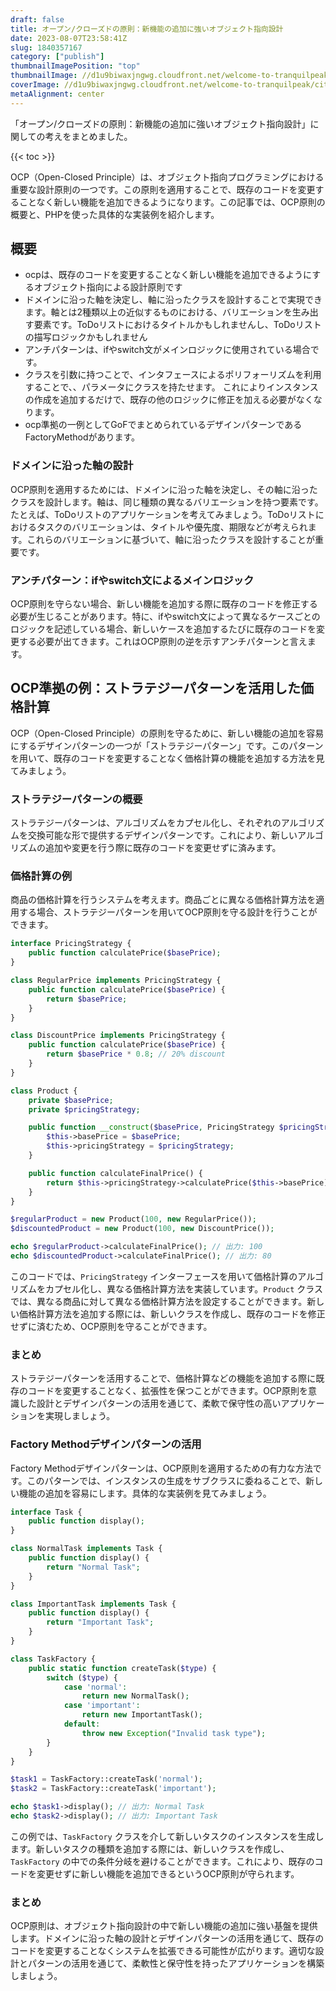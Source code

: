 ```yaml
---
draft: false
title: オープン/クローズドの原則：新機能の追加に強いオブジェクト指向設計
date: 2023-08-07T23:58:41Z
slug: 1840357167
category: ["publish"]
thumbnailImagePosition: "top"
thumbnailImage: //d1u9biwaxjngwg.cloudfront.net/welcome-to-tranquilpeak/city-750.jpg
coverImage: //d1u9biwaxjngwg.cloudfront.net/welcome-to-tranquilpeak/city.jpg
metaAlignment: center
---
```

「オープン/クローズドの原則：新機能の追加に強いオブジェクト指向設計」に関しての考えをまとめました。
<!--more-->

{{< toc >}}

OCP（Open-Closed Principle）は、オブジェクト指向プログラミングにおける重要な設計原則の一つです。この原則を適用することで、既存のコードを変更することなく新しい機能を追加できるようになります。この記事では、OCP原則の概要と、PHPを使った具体的な実装例を紹介します。


## 概要

- ocpは、既存のコードを変更することなく新しい機能を追加できるようにするオブジェクト指向による設計原則です
- ドメインに沿った軸を決定し、軸に沿ったクラスを設計することで実現できます。軸とは2種類以上の近似するものにおける、バリエーションを生み出す要素です。ToDoリストにおけるタイトルかもしれませんし、ToDoリストの描写ロジックかもしれません
- アンチパターンは、ifやswitch文がメインロジックに使用されている場合です。
- クラスを引数に持つことで、インタフェースによるポリフォーリズムを利用することで、、パラメータにクラスを持たせます。
これによりインスタンスの作成を追加するだけで、既存の他のロジックに修正を加える必要がなくなります。
- ocp準拠の一例としてGoFでまとめられているデザインパターンであるFactoryMethodがあります。


### ドメインに沿った軸の設計

OCP原則を適用するためには、ドメインに沿った軸を決定し、その軸に沿ったクラスを設計します。軸は、同じ種類の異なるバリエーションを持つ要素です。たとえば、ToDoリストのアプリケーションを考えてみましょう。ToDoリストにおけるタスクのバリエーションは、タイトルや優先度、期限などが考えられます。これらのバリエーションに基づいて、軸に沿ったクラスを設計することが重要です。

### アンチパターン：ifやswitch文によるメインロジック

OCP原則を守らない場合、新しい機能を追加する際に既存のコードを修正する必要が生じることがあります。特に、ifやswitch文によって異なるケースごとのロジックを記述している場合、新しいケースを追加するたびに既存のコードを変更する必要が出てきます。これはOCP原則の逆を示すアンチパターンと言えます。

## OCP準拠の例：ストラテジーパターンを活用した価格計算

OCP（Open-Closed Principle）の原則を守るために、新しい機能の追加を容易にするデザインパターンの一つが「ストラテジーパターン」です。このパターンを用いて、既存のコードを変更することなく価格計算の機能を追加する方法を見てみましょう。

### ストラテジーパターンの概要

ストラテジーパターンは、アルゴリズムをカプセル化し、それぞれのアルゴリズムを交換可能な形で提供するデザインパターンです。これにより、新しいアルゴリズムの追加や変更を行う際に既存のコードを変更せずに済みます。

### 価格計算の例

商品の価格計算を行うシステムを考えます。商品ごとに異なる価格計算方法を適用する場合、ストラテジーパターンを用いてOCP原則を守る設計を行うことができます。

```php
interface PricingStrategy {
    public function calculatePrice($basePrice);
}

class RegularPrice implements PricingStrategy {
    public function calculatePrice($basePrice) {
        return $basePrice;
    }
}

class DiscountPrice implements PricingStrategy {
    public function calculatePrice($basePrice) {
        return $basePrice * 0.8; // 20% discount
    }
}

class Product {
    private $basePrice;
    private $pricingStrategy;

    public function __construct($basePrice, PricingStrategy $pricingStrategy) {
        $this->basePrice = $basePrice;
        $this->pricingStrategy = $pricingStrategy;
    }

    public function calculateFinalPrice() {
        return $this->pricingStrategy->calculatePrice($this->basePrice);
    }
}

$regularProduct = new Product(100, new RegularPrice());
$discountedProduct = new Product(100, new DiscountPrice());

echo $regularProduct->calculateFinalPrice(); // 出力: 100
echo $discountedProduct->calculateFinalPrice(); // 出力: 80
```

このコードでは、`PricingStrategy` インターフェースを用いて価格計算のアルゴリズムをカプセル化し、異なる価格計算方法を実装しています。`Product` クラスでは、異なる商品に対して異なる価格計算方法を設定することができます。新しい価格計算方法を追加する際には、新しいクラスを作成し、既存のコードを修正せずに済むため、OCP原則を守ることができます。

### まとめ

ストラテジーパターンを活用することで、価格計算などの機能を追加する際に既存のコードを変更することなく、拡張性を保つことができます。OCP原則を意識した設計とデザインパターンの活用を通じて、柔軟で保守性の高いアプリケーションを実現しましょう。

### Factory Methodデザインパターンの活用

Factory Methodデザインパターンは、OCP原則を適用するための有力な方法です。このパターンでは、インスタンスの生成をサブクラスに委ねることで、新しい機能の追加を容易にします。具体的な実装例を見てみましょう。

```php
interface Task {
    public function display();
}

class NormalTask implements Task {
    public function display() {
        return "Normal Task";
    }
}

class ImportantTask implements Task {
    public function display() {
        return "Important Task";
    }
}

class TaskFactory {
    public static function createTask($type) {
        switch ($type) {
            case 'normal':
                return new NormalTask();
            case 'important':
                return new ImportantTask();
            default:
                throw new Exception("Invalid task type");
        }
    }
}

$task1 = TaskFactory::createTask('normal');
$task2 = TaskFactory::createTask('important');

echo $task1->display(); // 出力: Normal Task
echo $task2->display(); // 出力: Important Task
```

この例では、`TaskFactory` クラスを介して新しいタスクのインスタンスを生成します。新しいタスクの種類を追加する際には、新しいクラスを作成し、`TaskFactory` の中での条件分岐を避けることができます。これにより、既存のコードを変更せずに新しい機能を追加できるというOCP原則が守られます。

### まとめ

OCP原則は、オブジェクト指向設計の中で新しい機能の追加に強い基盤を提供します。ドメインに沿った軸の設計とデザインパターンの活用を通じて、既存のコードを変更することなくシステムを拡張できる可能性が広がります。適切な設計とパターンの活用を通じて、柔軟性と保守性を持ったアプリケーションを構築しましょう。
